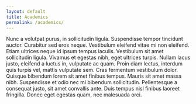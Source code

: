 ```yaml
---
layout: default
title: Academics
permalink: /academics/
---
```


Nunc a volutpat purus, in sollicitudin ligula. Suspendisse tempor tincidunt auctor. Curabitur sed eros neque. Vestibulum eleifend vitae mi non eleifend. Etiam ultrices neque id ipsum tempus iaculis. Vestibulum sit amet sollicitudin ligula. Vivamus et egestas nibh, eget ultrices turpis. Nullam lacus justo, eleifend a luctus in, vulputate ac quam. Proin diam lectus, interdum quis turpis vel, mattis vulputate sem. Cras fermentum vestibulum dolor. Quisque bibendum lorem sit amet finibus tempus. Mauris sit amet massa nibh. Suspendisse et odio nec mi bibendum sollicitudin. Pellentesque a consequat justo, sit amet convallis ante. Duis tempus nisl finibus laoreet fringilla. Donec eget egestas quam, nec malesuada orci.
